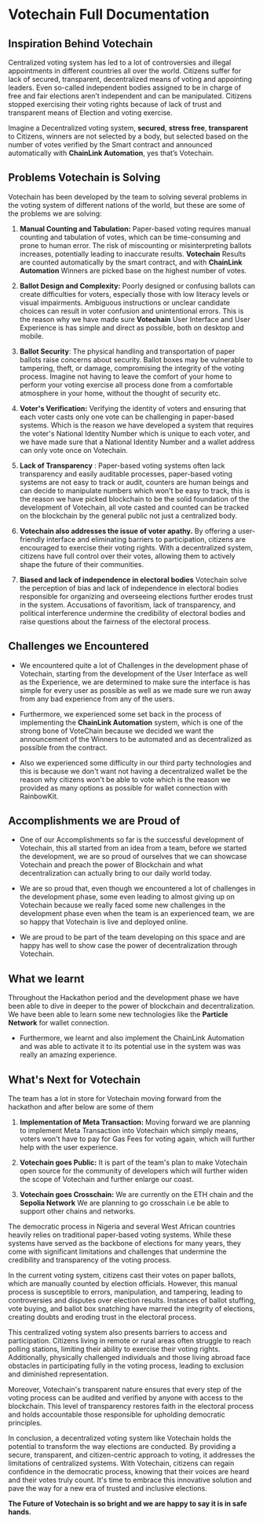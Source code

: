# Votechain Full Documentation

## Inspiration Behind Votechain

Centralized voting system has led to a lot of controversies and illegal appointments in different countries all over the world. Citizens suffer for lack of secured, transparent, decentralized means of voting and appointing leaders. Even so-called independent bodies assigned to be in charge of free and fair elections aren’t independent and can be manipulated. Citizens stopped exercising their voting rights because of lack of trust and transparent means of Election and voting exercise.

Imagine a Decentralized voting system, **secured**, **stress free**, **transparent** to Citizens, winners are not selected by a body, but selected based on the number of votes verified by the Smart contract and announced automatically with **ChainLink Automation**, yes that’s Votechain.

## Problems Votechain is Solving

Votechain has been developed by the team to solving several problems in the voting system of different nations of the world, but these are some of the problems we are solving:

1. **Manual Counting and Tabulation:** Paper-based voting requires manual counting and tabulation of votes, which can be time-consuming and prone to human error. The risk of miscounting or misinterpreting ballots increases, potentially leading to inaccurate results. **Votechain** Results are counted automatically by the smart contract, and with **ChainLink Automation** Winners are picked base on the highest number of votes.

2. **Ballot Design and Complexity:** Poorly designed or confusing ballots can create difficulties for voters, especially those with low literacy levels or visual impairments. Ambiguous instructions or unclear candidate choices can result in voter confusion and unintentional errors. This is the reason why we have made sure **Votechain** User Interface and User Experience is has simple and direct as possible, both on desktop and mobile.

3. **Ballot Security**: The physical handling and transportation of paper ballots raise concerns about security. Ballot boxes may be vulnerable to tampering, theft, or damage, compromising the integrity of the voting process. Imagine not having to leave the comfort of your home to perform your voting exercise all process done from a comfortable atmosphere in your home, without the thought of security etc.

4. **Voter's Verification:** Verifying the identity of voters and ensuring that each voter casts only one vote can be challenging in paper-based systems. Which is the reason we have developed a system that requires the voter's National Identity Number which is unique to each voter, and we have made sure that a National Identity Number and a wallet address can only vote once on Votechain.

5. **Lack of Transparency** : Paper-based voting systems often lack transparency and easily auditable processes, paper-based voting systems are not easy to track or audit, counters are human beings and can decide to manipulate numbers which won't be easy to track, this is the reason we have picked blockchain to be the solid foundation of the development of Votechain, all vote casted and counted can be tracked on the blockchain by the general public not just a centralized body.

6. **Votechain also addresses the issue of voter apathy.** By offering a user-friendly interface and eliminating barriers to participation, citizens are encouraged to exercise their voting rights. With a decentralized system, citizens have full control over their votes, allowing them to actively shape the future of their communities.

7. **Biased and lack of independence in electoral bodies** Votechain solve the perception of bias and lack of independence in electoral bodies responsible for organizing and overseeing elections further erodes trust in the system. Accusations of favoritism, lack of transparency, and political interference undermine the credibility of electoral bodies and raise questions about the fairness of the electoral process.

## Challenges we Encountered

- We encountered quite a lot of Challenges in the development phase of Votechain, starting from the development of the User Interface as well as the Experience, we are determined to make sure the interface is has simple for every user as possible as well as we made sure we run away from any bad experience from any of the users.

- Furthermore, we experienced some set back in the process of implementing the **ChainLink Automation** system, which is one of the strong bone of VoteChain because we decided we want the announcement of the Winners to be automated and as decentralized as possible from the contract.

- Also we experienced some difficulty in our third party technologies and this is because we don't want not having a decentralized wallet be the reason why citizens won't be able to vote which is the reason we provided as many options as possible for wallet connection with RainbowKit.

## Accomplishments we are Proud of

- One of our Accomplishments so far is the successful development of Votechain, this all started from an idea from a team, before we started the development, we are so proud of ourselves that we can showcase Votechain and preach the power of Blockchain and what decentralization can actually bring to our daily world today.

- We are so proud that, even though we encountered a lot of challenges in the development phase, some even leading to almost giving up on Votechain because we really faced some new challenges in the development phase even when the team is an experienced team, we are so happy that Votechain is live and deployed online.

- We are proud to be part of the team developing on this space and are happy has well to show case the power of decentralization through Votechain.

## What we learnt

Throughout the Hackathon period and the development phase we have been able to dive in deeper to the power of blockchain and decentralization. We have been able to learn some new technologies like the **Particle Network** for wallet connection.

- Furthermore, we learnt and also implement the ChainLink Automation and was able to activate it to its potential use in the system was was really an amazing experience.

## What's Next for Votechain

The team has a lot in store for Votechain moving forward from the hackathon and after below are some of them

1. **Implementation of Meta Transaction:** Moving forward we are planning to implement Meta Transaction into Votechain which simply means, voters won't have to pay for Gas Fees for voting again, which will further help with the user experience.

2. **Votechain goes Public:** It is part of the team's plan to make Votechain open source for the community of developers which will further widen the scope of Votechain and further enlarge our coast.

3. **Votechain goes Crosschain:** We are currently on the ETH chain and the **Sepolia Network** We are planning to go crosschain i.e be able to support other chains and networks.

The democratic process in Nigeria and several West African countries heavily relies on traditional paper-based voting systems. While these systems have served as the backbone of elections for many years, they come with significant limitations and challenges that undermine the credibility and transparency of the voting process.

In the current voting system, citizens cast their votes on paper ballots, which are manually counted by election officials. However, this manual process is susceptible to errors, manipulation, and tampering, leading to controversies and disputes over election results. Instances of ballot stuffing, vote buying, and ballot box snatching have marred the integrity of elections, creating doubts and eroding trust in the electoral process.

This centralized voting system also presents barriers to access and participation. Citizens living in remote or rural areas often struggle to reach polling stations, limiting their ability to exercise their voting rights. Additionally, physically challenged individuals and those living abroad face obstacles in participating fully in the voting process, leading to exclusion and diminished representation.

Moreover, Votechain's transparent nature ensures that every step of the voting process can be audited and verified by anyone with access to the blockchain. This level of transparency restores faith in the electoral process and holds accountable those responsible for upholding democratic principles.

In conclusion, a decentralized voting system like Votechain holds the potential to transform the way elections are conducted. By providing a secure, transparent, and citizen-centric approach to voting, it addresses the limitations of centralized systems. With Votechain, citizens can regain confidence in the democratic process, knowing that their voices are heard and their votes truly count. It's time to embrace this innovative solution and pave the way for a new era of trusted and inclusive elections.

**The Future of Votechain is so bright and we are happy to say it is in safe hands.**
